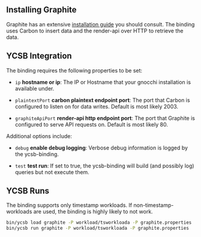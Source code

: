 <!--
Copyright (c) 2018 YCSB contributors. All rights reserved.

Licensed under the Apache License, Version 2.0 (the "License"); you
may not use this file except in compliance with the License. You
may obtain a copy of the License at

http://www.apache.org/licenses/LICENSE-2.0

Unless required by applicable law or agreed to in writing, software
distributed under the License is distributed on an "AS IS" BASIS,
WITHOUT WARRANTIES OR CONDITIONS OF ANY KIND, either express or
implied. See the License for the specific language governing
permissions and limitations under the License. See accompanying
LICENSE file.
-->

## Installing Graphite

Graphite has an extensive [installation guide][install-guide] you should consult.
The binding uses Carbon to insert data and the render-api over HTTP to retrieve the data.

[install-guide]: https://graphite.readthedocs.io/en/latest/install.html

## YCSB Integration

The binding requires the following properties to be set:

- `ip` **hostname or ip**:
 The IP or Hostname that your gnocchi installation is available under.

- `plaintextPort` **carbon plaintext endpoint port**:
 The port that Carbon is configured to listen on for data writes.
 Default is most likely 2003.

- `graphiteApiPort` **render-api http endpoint port**:
 The port that Graphite is configured to serve API requests on.
 Default is most likely 80.

Additional options include:

- `debug` **enable debug logging**:
 Verbose debug information is logged by the ycsb-binding.

- `test` **test run**:
 If set to true, the ycsb-binding will build (and possibly log) queries but not execute them.

## YCSB Runs

The binding supports only timestamp workloads.
If non-timestamp-workloads are used, the binding is highly likely to not work.

```bash
bin/ycsb load graphite -P workload/tsworkloada -P graphite.properties
bin/ycsb run graphite -P workload/tsworkloada -P graphite.properties
```
